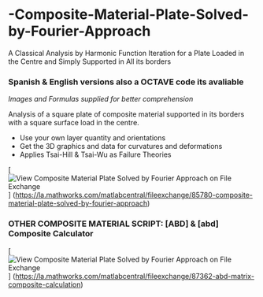 # -Composite-Material-Plate-Solved-by-Fourier-Approach
A Classical Analysis by Harmonic Function Iteration for a Plate Loaded in the Centre and Simply Supported in All its borders

### Spanish & English versions also a OCTAVE code its avaliable
*Images and Formulas supplied for better comprehension*

Analysis of a square plate of composite material supported in its borders with a square surface load in the centre.
* Use your own layer quantity and orientations
* Get the 3D graphics and data for curvatures and deformations
* Applies Tsai-Hill & Tsai-Wu as Failure Theories

[![View Composite Material Plate Solved by Fourier Approach on File Exchange](https://www.mathworks.com/matlabcentral/images/matlab-file-exchange.svg)]
(https://la.mathworks.com/matlabcentral/fileexchange/85780-composite-material-plate-solved-by-fourier-approach)

### OTHER COMPOSITE MATERIAL SCRIPT: [ABD] & [abd] Composite Calculator
 
[![View Composite Material Plate Solved by Fourier Approach on File Exchange](https://www.mathworks.com/matlabcentral/images/matlab-file-exchange.svg)]
(https://la.mathworks.com/matlabcentral/fileexchange/87362-abd-matrix-composite-calculation)
